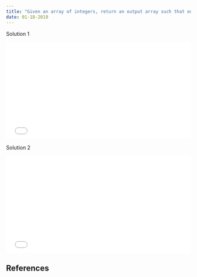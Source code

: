 ```yaml
---
title: "Given an array of integers, return an output array such that output[i] is equal to the product of all the elements in the array other than itself. (Solve this in O(n) without division"
date: 01-18-2019
---
```


Solution 1

<iframe height="265" style="width: 100%;" scrolling="no" title="Product except itself (Solution 1)" src="//codepen.io/ozywuli/embed/YBWdEQ/?height=265&theme-id=dark&default-tab=js,result" frameborder="no" allowtransparency="true" allowfullscreen="true">
  See the Pen <a href='https://codepen.io/ozywuli/pen/YBWdEQ/'>Product except itself (Solution 1)</a> by ozywuli
  (<a href='https://codepen.io/ozywuli'>@ozywuli</a>) on <a href='https://codepen.io'>CodePen</a>.
</iframe>

Solution 2

<iframe height="265" style="width: 100%;" scrolling="no" title="Product except itself (Solution 2)" src="//codepen.io/ozywuli/embed/jdrdrE/?height=265&theme-id=dark&default-tab=js,result" frameborder="no" allowtransparency="true" allowfullscreen="true">
  See the Pen <a href='https://codepen.io/ozywuli/pen/jdrdrE/'>Product except itself (Solution 2)</a> by ozywuli
  (<a href='https://codepen.io/ozywuli'>@ozywuli</a>) on <a href='https://codepen.io'>CodePen</a>.
</iframe>

## References

[]()